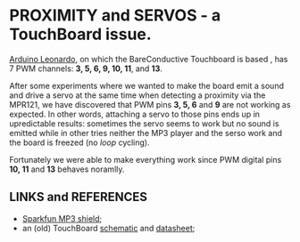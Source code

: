 # PROXIMITY and SERVOS - a TouchBoard issue.
[Arduino Leonardo](https://www.arduino.cc/en/Main/arduinoBoardLeonardo), on which the BareConductive Touchboard is based , has 7 PWM channels: **3, 5, 6, 9, 10, 11**, and **13**.

After some experiments where we wanted to make the board emit a sound and drive a servo at the same time when detecting a proximity via the MPR121, we have discovered that PWM pins **3, 5, 6** and **9** are not working as expected. In other words, attaching a servo to those pins ends up in upredictable results: sometimes the servo seems to work but no sound is emitted while in other tries neither the MP3 player and the serso work and the board is freezed (no _loop_ cycling).

Fortunately we were able to make everything work since PWM digital pins **10, 11** and **13** behaves noramlly.

## LINKS and REFERENCES
* [Sparkfun MP3 shield](https://learn.sparkfun.com/tutorials/mp3-player-shield-hookup-guide-v15);
* an (old) TouchBoard [schematic](https://cdn.sparkfun.com/datasheets/Dev/Arduino/Boards/touch-board-schematic.pdf) and [datasheet](https://cdn.sparkfun.com/datasheets/Dev/Arduino/Boards/TouchBoard_TechDataSheet.pdf);

